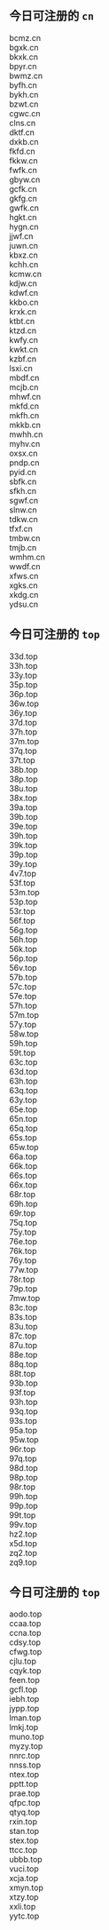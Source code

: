 
## 今日可注册的 `cn`
>
bcmz.cn   
bgxk.cn   
bkxk.cn   
bpyr.cn   
bwmz.cn   
byfh.cn   
bykh.cn   
bzwt.cn   
cgwc.cn   
clns.cn   
dktf.cn   
dxkb.cn   
fkfd.cn   
fkkw.cn   
fwfk.cn   
gbyw.cn   
gcfk.cn   
gkfg.cn   
gwfk.cn   
hgkt.cn   
hygn.cn   
jjwf.cn   
juwn.cn   
kbxz.cn   
kchh.cn   
kcmw.cn   
kdjw.cn   
kdwf.cn   
kkbo.cn   
krxk.cn   
ktbt.cn   
ktzd.cn   
kwfy.cn   
kwkt.cn   
kzbf.cn   
lsxi.cn   
mbdf.cn   
mcjb.cn   
mhwf.cn   
mkfd.cn   
mkfh.cn   
mkkb.cn   
mwhh.cn   
myhv.cn   
oxsx.cn   
pndp.cn   
pyid.cn   
sbfk.cn   
sfkh.cn   
sgwf.cn   
slnw.cn   
tdkw.cn   
tfxf.cn   
tmbw.cn   
tmjb.cn   
wmhm.cn   
wwdf.cn   
xfws.cn   
xgks.cn   
xkdg.cn   
ydsu.cn   


## 今日可注册的 `top`
>
33d.top   
33h.top   
33y.top   
35p.top   
36p.top   
36w.top   
36y.top   
37d.top   
37h.top   
37m.top   
37q.top   
37t.top   
38b.top   
38p.top   
38u.top   
38x.top   
39a.top   
39b.top   
39e.top   
39h.top   
39k.top   
39p.top   
39y.top   
4v7.top   
53f.top   
53m.top   
53p.top   
53r.top   
56f.top   
56g.top   
56h.top   
56k.top   
56p.top   
56v.top   
57b.top   
57c.top   
57e.top   
57h.top   
57m.top   
57y.top   
58w.top   
59h.top   
59t.top   
63c.top   
63d.top   
63h.top   
63q.top   
63y.top   
65e.top   
65n.top   
65q.top   
65s.top   
65w.top   
66a.top   
66k.top   
66s.top   
66x.top   
68r.top   
69h.top   
69r.top   
75q.top   
75y.top   
76e.top   
76k.top   
76y.top   
77w.top   
78r.top   
79p.top   
7mw.top   
83c.top   
83s.top   
83u.top   
87c.top   
87u.top   
88e.top   
88q.top   
88t.top   
93b.top   
93f.top   
93h.top   
93q.top   
93s.top   
95a.top   
95w.top   
96r.top   
97q.top   
98d.top   
98p.top   
98r.top   
99h.top   
99p.top   
99t.top   
99v.top   
hz2.top   
x5d.top   
zq2.top   
zq9.top   


## 今日可注册的 `top`
>
aodo.top   
ccaa.top   
ccna.top   
cdsy.top   
cfwg.top   
cjlu.top   
cqyk.top   
feen.top   
gcfl.top   
iebh.top   
jypp.top   
lman.top   
lmkj.top   
muno.top   
myzy.top   
nnrc.top   
nnss.top   
ntex.top   
pptt.top   
prae.top   
qfpc.top   
qtyq.top   
rxin.top   
stan.top   
stex.top   
ttcc.top   
ubbb.top   
vuci.top   
xcja.top   
xmyn.top   
xtzy.top   
xxli.top   
yytc.top   

